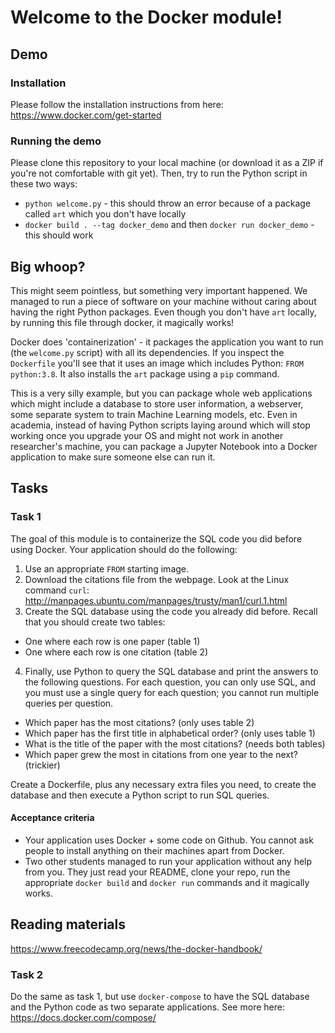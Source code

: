 # Welcome to the Docker module!

## Demo

### Installation
Please follow the installation instructions from here:
https://www.docker.com/get-started

### Running the demo
Please clone this repository to your local machine (or download it as a ZIP if you're not comfortable with git yet). Then, try to run the Python script in these two ways:
- `python welcome.py` - this should throw an error because of a package called `art` which you don't have locally
- `docker build . --tag docker_demo` and then `docker run docker_demo` - this should work

## Big whoop?
This might seem pointless, but something very important happened. We managed to run a piece of software on your machine without caring about having the right Python packages. Even though you don't have `art` locally, by running this file through docker, it magically works!

Docker does 'containerization' - it packages the application you want to run (the `welcome.py` script) with all its dependencies. If you inspect the `Dockerfile` you'll see that it uses an image which includes Python: `FROM python:3.8`. It also installs the `art` package using a `pip` command.

This is a very silly example, but you can package whole web applications which might include a database to store user information, a webserver, some separate system to train Machine Learning models, etc. Even in academia, instead of having Python scripts laying around which will stop working once you upgrade your OS and might not work in another researcher's machine, you can package a Jupyter Notebook into a Docker application to make sure someone else can run it.

## Tasks

### Task 1
The goal of this module is to containerize the SQL code you did before using Docker. Your application should do the following:
1. Use an appropriate `FROM` starting image.
2. Download the citations file from the webpage. Look at the Linux command `curl`: http://manpages.ubuntu.com/manpages/trusty/man1/curl.1.html
3. Create the SQL database using the code you already did before. Recall that you should create two tables:
- One where each row is one paper (table 1)
- One where each row is one citation (table 2)
4. Finally, use Python to query the SQL database and print the answers to the following questions. For each question, you can only use SQL, and you must use a single query for each question; you cannot run multiple queries per question.
- Which paper has the most citations? (only uses table 2)
- Which paper has the first title in alphabetical order? (only uses table 1)
- What is the title of the paper with the most citations? (needs both tables)
- Which paper grew the most in citations from one year to the next? (trickier)

Create a Dockerfile, plus any necessary extra files you need, to create the database and then execute a Python script to run SQL queries.

#### Acceptance criteria
- Your application uses Docker + some code on Github. You cannot ask people to install anything on their machines apart from Docker.
- Two other students managed to run your application without any help from you. They just read your README, clone your repo, run the appropriate `docker build` and `docker run` commands and it magically works.

## Reading materials
https://www.freecodecamp.org/news/the-docker-handbook/

### Task 2
Do the same as task 1, but use `docker-compose` to have the SQL database and the Python code as two separate applications. See more here: https://docs.docker.com/compose/
